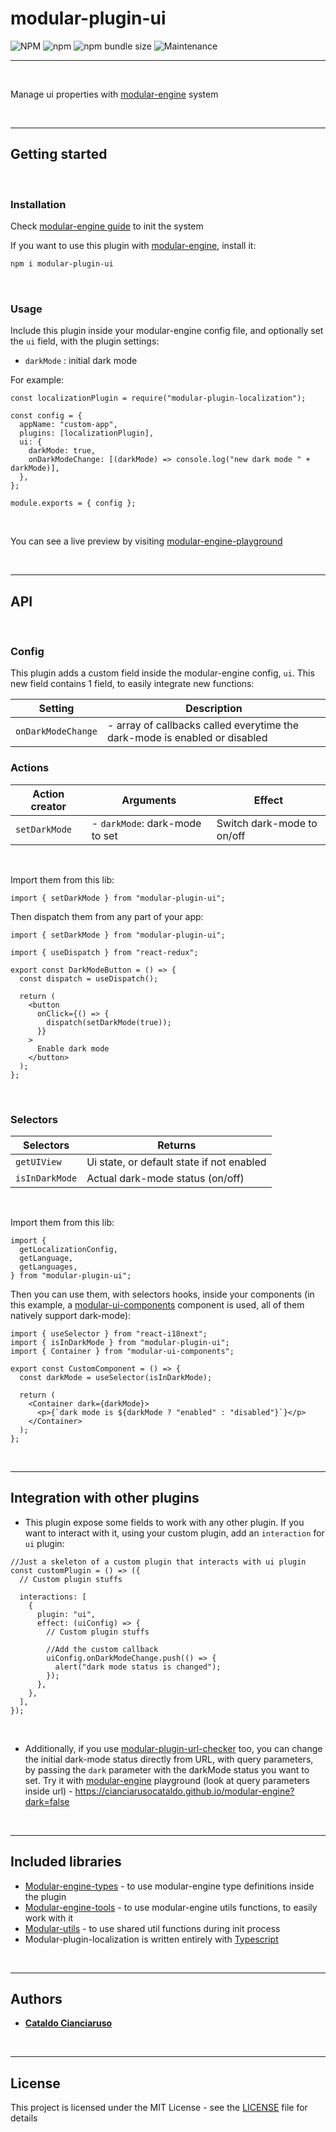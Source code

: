 # modular-plugin-ui

![NPM](https://img.shields.io/npm/l/modular-plugin-ui?label=License&style=for-the-badge)
![npm](https://img.shields.io/npm/v/modular-plugin-ui?color=orange%20&label=Latest%20version&style=for-the-badge&logo=npm)
![npm bundle size](https://img.shields.io/bundlephobia/min/modular-plugin-ui?label=Package%20size&style=for-the-badge)
![Maintenance](https://img.shields.io/maintenance/yes/2025?label=Maintained&style=for-the-badge)

---

<br>

Manage ui properties with [modular-engine](https://github.com/CianciarusoCataldo/modular-engine) system

<br>

---

## Getting started

<br>

### Installation

Check [modular-engine guide](https://cianciarusocataldo.github.io/modular-engine/docs) to init the system

If you want to use this plugin with [modular-engine](https://github.com/CianciarusoCataldo/modular-engine), install it:

```sh
npm i modular-plugin-ui
```

<br>

### Usage

Include this plugin inside your modular-engine config file, and optionally set the `ui` field, with the plugin settings:

- `darkMode` : initial dark mode

For example:

```tsx
const localizationPlugin = require("modular-plugin-localization");

const config = {
  appName: "custom-app",
  plugins: [localizationPlugin],
  ui: {
    darkMode: true,
    onDarkModeChange: [(darkMode) => console.log("new dark mode " + darkMode)],
  },
};

module.exports = { config };
```

<br>

You can see a live preview by visiting [modular-engine-playground](https://cianciarusocataldo.github.io/modular-engine/)

<br>

---

## API

<br>

### Config

This plugin adds a custom field inside the modular-engine config, `ui`. This new field contains 1 field, to easily integrate new functions:

| Setting            | Description                                                                |
| ------------------ | -------------------------------------------------------------------------- |
| `onDarkModeChange` | - array of callbacks called everytime the dark-mode is enabled or disabled |

### Actions

| Action creator | Arguments                      | Effect                     |
| -------------- | ------------------------------ | -------------------------- |
| `setDarkMode`  | - `darkMode`: dark-mode to set | Switch dark-mode to on/off |

<br>

Import them from this lib:

```tsx
import { setDarkMode } from "modular-plugin-ui";
```

Then dispatch them from any part of your app:

```tsx
import { setDarkMode } from "modular-plugin-ui";

import { useDispatch } from "react-redux";

export const DarkModeButton = () => {
  const dispatch = useDispatch();

  return (
    <button
      onClick={() => {
        dispatch(setDarkMode(true));
      }}
    >
      Enable dark mode
    </button>
  );
};
```

<br>

### Selectors

| Selectors      | Returns                                   |
| -------------- | ----------------------------------------- |
| `getUIView`    | Ui state, or default state if not enabled |
| `isInDarkMode` | Actual dark-mode status (on/off)          |

<br>

Import them from this lib:

```tsx
import {
  getLocalizationConfig,
  getLanguage,
  getLanguages,
} from "modular-plugin-ui";
```

Then you can use them, with selectors hooks, inside your components (in this example, a [modular-ui-components](https://github.com/CianciarusoCataldo/modular-ui-components) component is used, all of them natively support dark-mode):

```tsx
import { useSelector } from "react-i18next";
import { isInDarkMode } from "modular-plugin-ui";
import { Container } from "modular-ui-components";

export const CustomComponent = () => {
  const darkMode = useSelector(isInDarkMode);

  return (
    <Container dark={darkMode}>
      <p>{`dark mode is ${darkMode ? "enabled" : "disabled"}`}</p>
    </Container>
  );
};
```

<br>

---

## Integration with other plugins

- This plugin expose some fields to work with any other plugin. If you want to interact with it, using your custom plugin, add an `interaction` for `ui` plugin:

```tsx
//Just a skeleton of a custom plugin that interacts with ui plugin
const customPlugin = () => ({
  // Custom plugin stuffs

  interactions: [
    {
      plugin: "ui",
      effect: (uiConfig) => {
        // Custom plugin stuffs

        //Add the custom callback
        uiConfig.onDarkModeChange.push(() => {
          alert("dark mode status is changed");
        });
      },
    },
  ],
});
```

<br>

- Additionally, if you use [modular-plugin-url-checker](https://github.com/CianciarusoCataldo/modular-pluginurl-checker) too, you can change the initial dark-mode status directly from URL, with query parameters, by passing the `dark` parameter with the darkMode status you want to set. Try it with [modular-engine](https://github.com/CianciarusoCataldo/modular-engine) playground (look at query parameters inside url) - https://cianciarusocataldo.github.io/modular-engine?dark=false

<br>

---

## Included libraries

- [Modular-engine-types](https://github.com/CianciarusoCataldo/modular-engine-types) - to use modular-engine type definitions inside the plugin
- [Modular-engine-tools](https://github.com/CianciarusoCataldo/modular-engine-tools) - to use modular-engine utils functions, to easily work with it
- [Modular-utils](https://github.com/CianciarusoCataldo/modular-utils) - to use shared util functions during init process
- Modular-plugin-localization is written entirely with [Typescript](https://www.typescriptlang.org/)

<br>

---

## Authors

- [**Cataldo Cianciaruso**](https://github.com/CianciarusoCataldo)

<br>

---

## License

This project is licensed under the MIT License - see the [LICENSE](LICENSE) file for details
